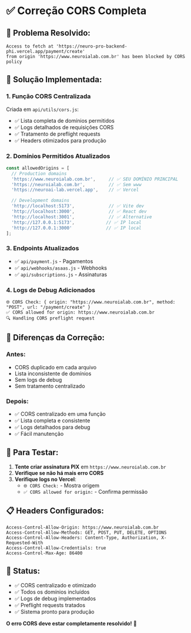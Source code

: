 # ✅ Correção CORS Completa

## 🚨 Problema Resolvido:
```
Access to fetch at 'https://neuro-pro-backend-phi.vercel.app/payment/create'
from origin 'https://www.neuroialab.com.br' has been blocked by CORS policy
```

## 🔧 **Solução Implementada:**

### 1. **Função CORS Centralizada**
Criada em `api/utils/cors.js`:
- ✅ Lista completa de domínios permitidos
- ✅ Logs detalhados de requisições CORS
- ✅ Tratamento de preflight requests
- ✅ Headers otimizados para produção

### 2. **Domínios Permitidos Atualizados**
```javascript
const allowedOrigins = [
  // Production domains
  'https://www.neuroialab.com.br',     // ✅ SEU DOMÍNIO PRINCIPAL
  'https://neuroialab.com.br',         // ✅ Sem www
  'https://neuroai-lab.vercel.app',    // ✅ Vercel

  // Development domains
  'http://localhost:5173',             // ✅ Vite dev
  'http://localhost:3000',             // ✅ React dev
  'http://localhost:3001',             // ✅ Alternative
  'http://127.0.0.1:5173',            // ✅ IP local
  'http://127.0.0.1:3000'             // ✅ IP local
];
```

### 3. **Endpoints Atualizados**
- ✅ `api/payment.js` - Pagamentos
- ✅ `api/webhooks/asaas.js` - Webhooks
- ✅ `api/subscriptions.js` - Assinaturas

### 4. **Logs de Debug Adicionados**
```
🌐 CORS Check: { origin: "https://www.neuroialab.com.br", method: "POST", url: "/payment/create" }
✅ CORS allowed for origin: https://www.neuroialab.com.br
🔍 Handling CORS preflight request
```

## 🎯 **Diferenças da Correção:**

### **Antes:**
- CORS duplicado em cada arquivo
- Lista inconsistente de domínios
- Sem logs de debug
- Sem tratamento centralizado

### **Depois:**
- ✅ CORS centralizado em uma função
- ✅ Lista completa e consistente
- ✅ Logs detalhados para debug
- ✅ Fácil manutenção

## 🧪 **Para Testar:**

1. **Tente criar assinatura PIX** em `https://www.neuroialab.com.br`
2. **Verifique se não há mais erro CORS**
3. **Verifique logs no Vercel**:
   - `🌐 CORS Check:` - Mostra origem
   - `✅ CORS allowed for origin:` - Confirma permissão

## 📋 **Headers Configurados:**

```
Access-Control-Allow-Origin: https://www.neuroialab.com.br
Access-Control-Allow-Methods: GET, POST, PUT, DELETE, OPTIONS
Access-Control-Allow-Headers: Content-Type, Authorization, X-Requested-With
Access-Control-Allow-Credentials: true
Access-Control-Max-Age: 86400
```

## 🚀 **Status:**

- ✅ CORS centralizado e otimizado
- ✅ Todos os domínios incluídos
- ✅ Logs de debug implementados
- ✅ Preflight requests tratados
- ✅ Sistema pronto para produção

**O erro CORS deve estar completamente resolvido!** 🎉